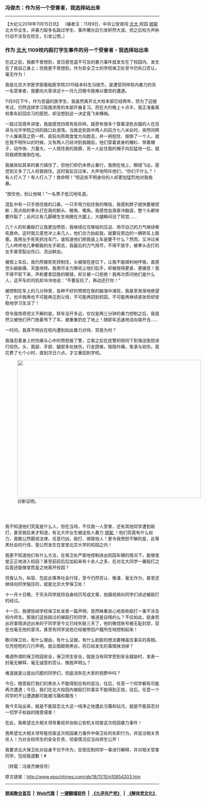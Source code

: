 ### 冯俊杰：作为另一个受害者，我选择站出来
------------------------

<p>
 【大纪元2018年11月15日讯】 （编者注：11月9日，中共公安夜闯
 <a href="http://www.epochtimes.com/gb/tag/%E5%8C%97%E5%A4%A7.html">
  北大
 </a>
 校园
 <a href="http://www.epochtimes.com/gb/tag/%E7%BB%91%E6%9E%B6.html">
  绑架
 </a>
 北大毕业生，并暴力殴多名路过学生，事件曝光后引发轩然大波。但之后校方声称行动不涉及在校生，引发公愤。）
</p>
<h3>
 <span class="short_text" id="result_box" lang="zh-TW">
  <span title="作为北大1109校内殴打学生事件的另一个受害者，我选择站出来">
   作为
   <a href="http://www.epochtimes.com/gb/tag/%E5%8C%97%E5%A4%A7.html">
    北大
   </a>
   1109校内殴打学生事件的另一个受害者，我选择站出来
  </span>
 </span>
</h3>
<div class="entry">
 <p>
  在这之前，我都不曾想到，昔日感觉遥不可及的暴力事件就发生在了校园内、发生在了我自己身上；但我更不曾想到，作为安全卫士的学校保卫处至今仍矢口否认，毫无作为！
 </p>
 <p>
  我是北京大学医学部基础医学院2015级本科生冯俊杰，是遭受同样校内暴力的另一名受害者，我要向大家讲述十一月九日晚令我难以置信的遭遇。
 </p>
 <div class="text_exposed_show">
  <p>
   11月9日下午，作为苦逼的医学生，我虽然离开北大校本部已经两年，但为了迎接考试，仍然选择学习氛围浓厚的本部开展复习。而在大约晚上十点半，我正准备离校乘车赶回实习的医院，却没想到这一决定竟飞来横祸。
  </p>
  <p>
   一路过百周年讲堂，我就感觉四周有些异样。路旁有很多个穿着深色衣服的人在百讲与光华学院之间的路口处游荡。当我走到其中两人的前方七八米处时，突然间两个人像离弦之箭一样，疯狂向燕南食堂方向跑去，并一把抱住、按倒了一个人，就在我不明所以的时候，又有两人已经冲到我跟前，他们穿着紧身的帽衫、带着帽子，动作快、力量大，一人按住我的肩膀，另一人扯住我的帽子向后猛地一拉，就将我顺势推倒在地。
  </p>
  <p>
   我被突如其来的暴力镇住了，但他们却仍未停止暴行，我倒在地上，眼镜飞出，感觉到又多了几人将我按住。这时我反应过来，大声地呵斥他们，“你们干什么？！有人打人了！有人打人了！救命啊！”但这些不明身份的人却更加猛烈地对我施暴。
  </p>
  <p>
   “按住他，别让他喊！”一名男子低沉地吼道。
  </p>
  <p>
   混乱中有一只手捂住我的口鼻，一只手用力掐住我的喉咙，我感到脖子就快要被捏断；雨点般的拳头打在我的额头、眼角、嘴角，我感觉血液直冲脑袋，整个头都快要炸裂了；此间又有几脚硬生生地踢在大腿上，大腿瞬间没了知觉……
  </p>
  <p>
   几个人的轮番殴打让我更加愤怒，我继续扛住喉咙的压迫、用尽自己的力气继续嘶吼救命。这时我又感觉冲上来几人，他们合力抬起我，就要往旁边的一辆轿车上面塞。我用左手死死抓住车门，谁知道他们把我装上车是要干什么？然而，又冲过来几人咚咚地几拳朝我的左手砸去，我最后的力气用尽，不得不放手，被拳头击打的左手甚至裂出伤口、流出鲜血。
  </p>
  <p>
   被按上车后，我仍然被死死控制住，头被按在座位下，让我不能顺利地呼吸，直感觉头脑胀痛、天旋地转。我用尽全力嘶吼让他们松手，却被按得更紧、更痛苦！我不得不软下来，声称要拿回我的眼镜，却又被一口拒绝！我再次质问他们是什么人，这开车的司机却冷冷地说：“不要反抗了，再动还打你！”
  </p>
  <p>
   被控制在车上的几分钟里，各种不好的预想在我的脑海中涌现，我甚至渐渐地绝望了。也许我再也不可能再见到父母，不可能再回到校园，不可能再继续紧张但却安稳地学习生活了！
  </p>
  <p>
   但令我惊奇但又不解的是，轿车没开多远，仅仅是两三分钟的暴力控制之后，我竟然又被他们开门拖着甩下了车，被重重扔在了地上！随即车迅速地迳向南开去……
  </p>
  <p>
   一时间，我真不明白在校内遭到如此暴力对待，究竟为何？
  </p>
  <p>
   我强忍着身上的伤痛与心中的愤怒报了警，立案之后在民警的陪同下到海淀医院进行验伤。头、面部、手部、腿部多处挫伤，行走困难，隐隐作痛。笔录与验伤，竟花费了七个小时，直到次日六点，才又重回到学校。
  </p>
  <figure class="wp-caption aligncenter" id="attachment_10854218" style="width: 600px">
   <a href="http://i.epochtimes.com/assets/uploads/2018/11/5bebcdeb1f31d.png">
    <img alt="" class="size-large wp-image-10854218" height="450" src="http://i.epochtimes.com/assets/uploads/2018/11/5bebcdeb1f31d-600x450.png" width="600"/>
   </a>
   <br/><figcaption class="wp-caption-text">
    诊断证明。
   </figcaption><br/>
  </figure><br/>
  <p>
   我不知道他们究竟是什么人，但在当场，不仅我一人受害，还有其他同学遭到殴打，甚至我后来才知道，有北大毕业生被这些人暴力
   <a href="http://www.epochtimes.com/gb/tag/%E7%BB%91%E6%9E%B6.html">
    绑架
   </a>
   ！他们究竟有什么权力，竟敢公然藐视法律，任意行凶，殴打、绑架他人！更令我愤怒不解的是，此等黑社会的行径，竟公然发生在堂堂北京大学的校园之内！
  </p>
  <p>
   我更不知道他们有什么方法，在保卫处严密地控制进出校园车辆的情况下，能够堂堂正正地进入校园？甚至前前后后加起来有十余人之多，在对北大同学一番殴打之后竟还能够堂而皇之地离开校园？
  </p>
  <p>
   但我认为，纵容、包庇此等黑社会行径，至今仍然否认、推诿、毫无作为，甚至还继续向同学施压的，就是北京大学保卫处！
  </p>
  <p>
   十一月十日晚，于天夫同学就将自身经历写成文章，拍摄视频向同学们讲述被殴打的经过。
  </p>
  <p>
   十一日，我便惊闻学校保卫处发表一篇声明，竟然昧著良心地宣称殴打一事不涉及校内师生。那我们这些路过的被殴打的同学，难道是自残的么？不仅如此，挺身而出将事情讲述出来的于同学至今又已经失联三天了，他的微信账号被无耻封禁，现在也毫无他的音讯，甚至有同学说他已经被带回户籍所在地控制起来！
  </p>
  <p>
   敢问保卫处，有什么理由，有什么证据，有什么肮脏的想法要掩盖住事实的真相。仅凭短短的几行声明，就企图颠倒黑白，将已经发生的事情抹消掉？
  </p>
  <p>
   难道所谓的保卫校园安全，保卫师生安全，就是当有同学受到安全威胁时，发表一封毫无解释，毫无诚意的否认、推脱声明么？
  </p>
  <p>
   难道就是让提出问题的同学们，彻底消失在大家的视野中吗？
  </p>
  <div class="text_exposed_show">
   <p>
    今日，随意殴打我们的黑衣人不能得到应有的惩治，往后，任意一个同学都有可能再次遭遇；今日，我们在北大校园内被殴打的事实不能得到正视，往后，任意一个同学的不公遭遇都可能被污蔑和篡改！
   </p>
   <p>
    我今天站出来，就是不能容忍北大这一纯净之地遭此污蔑和玷污，就是不能容忍对一切学子权益的随意侵害！
   </p>
   <p>
    在此，我希望北大相关领导重视并协助公安机关彻查这次校园暴力事件！
   </p>
   <p>
    我希望北大相关领导能彻查这次校园暴力事件中保卫处的失职行为，并惩治相关责任人！为对全校师生的安全负责，彻查情况应当向师生公开！
   </p>
   <p>
    我要求北大保卫处对自身不仅不作为，反倒压制同学一事进行解释，并对相关受害同学，包括我道歉！#
   </p>
  </div>
  <p>
   （转载：冯俊杰微信号）
  </p>
 </div>
</div>

原文链接：http://www.epochtimes.com/gb/18/11/15/n10854203.htm


------------------------
#### [禁闻聚合首页](https://github.com/gfw-breaker/banned-news/blob/master/README.md) &nbsp;|&nbsp; [Web代理](https://github.com/gfw-breaker/open-proxy/blob/master/README.md) &nbsp;|&nbsp; [一键翻墙软件](https://github.com/gfw-breaker/nogfw/blob/master/README.md) &nbsp;|&nbsp; [《九评共产党》](https://github.com/gfw-breaker/9ping.md/blob/master/README.md#九评之一评共产党是什么) &nbsp;|&nbsp; [《解体党文化》](https://github.com/gfw-breaker/jtdwh.md/blob/master/README.md#绪论)